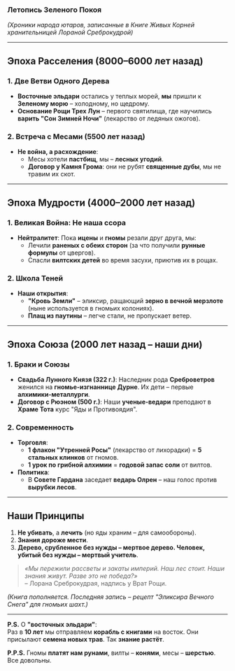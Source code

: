 ### **Летопись Зеленого Покоя**  
*(Хроники народа ютаров, записанные в Книге Живых Корней хранительницей Лораной Среброкудрой)*  

---

## **Эпоха Расселения (8000–6000 лет назад)**  

### **1. Две Ветви Одного Дерева**  
- **Восточные эльдари** остались у теплых морей, **мы** пришли к **Зеленому морю** – холодному, но щедрому.  
- **Основание Рощи Трех Лун** – первого святилища, где научились **варить "Сон Зимней Ночи"** (лекарство от ледяных ожогов).  

### **2. Встреча с Месами (5500 лет назад)**  
- **Не война, а расхождение**:  
  - Месы хотели **пастбищ**, мы – **лесных угодий**.  
  - **Договор у Камня Грома**: они не рубят **священные дубы**, мы не травим их скот.  

---

## **Эпоха Мудрости (4000–2000 лет назад)**  

### **1. Великая Война: Не наша ссора**  
- **Нейтралитет**: Пока **ицены** и **гномы** резали друг друга, мы:  
  - Лечили **раненых с обеих сторон** (за что получили **рунные формулы** от цвергов).  
  - Спасли **вилтских детей** во время засухи, приютив их в рощах.  

### **2. Школа Теней**  
- **Наши открытия**:  
  - **"Кровь Земли"** – эликсир, ращающий **зерно в вечной мерзлоте** (ныне используется в гномьих колониях).  
  - **Плащ из паутины** – легче стали, не пропускает ветер.  

---

## **Эпоха Союза (2000 лет назад – наши дни)**  

### **1. Браки и Союзы**  
- **Свадьба Лунного Князя (322 г.)**: Наследник рода **Среброветров** женился на **гномье-изгнаннице Дурне**. Их дети – первые **алхимики-металлурги**.  
- **Договор с Рюэном (500 г.)**: Наши **ученые-ведари** преподают в **Храме Тота** курс "Яды и Противоядия".  

### **2. Современность**  
- **Торговля**:  
  - **1 флакон "Утренней Росы"** (лекарство от лихорадки) = **5 стальных клинков** от гномов.  
  - **1 урок по грибной алхимии** = **годовой запас соли** от вилтов.  
- **Политика**:  
  - В **Совете Гардана** заседает **ведарь Олрен** – наш голос против **вырубки лесов**.  

---

## **Наши Принципы**  
1. **Не убивать**, а **лечить** (но яды храним – для самообороны).  
2. **Знания дороже мести**.  
3. **Дерево, срубленное без нужды – мертвое дерево. Человек, убитый без нужды – мертвый учитель**.  

> *«Мы пережили рассветы и закаты империй. Наш лес стоит. Наши знания живут. Разве это не победа?»*  
> – Лорана Среброкудрая, надпись у Врат Рощи.  

*(Книга пополняется. Последняя запись – рецепт "Эликсира Вечного Снега" для гномьих шахт.)*  

---  
**P.S.** О **"восточных эльдари"**:  
Раз в **10 лет** мы отправляем **корабль с книгами** на восток. Они присылают **семена новых трав**. Так **знание растёт**.  

**P.P.S.** Гномы **платят нам рунами**, вилты – **конями**, месы – **шерстью**. Все довольны.